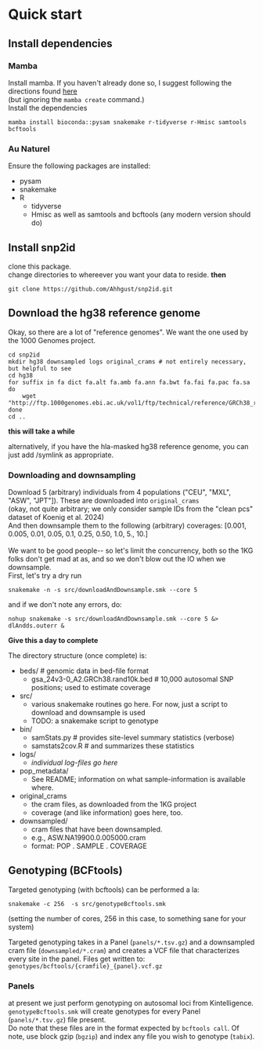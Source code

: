 

# Quick start

## Install dependencies

### Mamba
Install mamba. If you haven't already done so, I suggest following the directions found [here](https://www.usna.edu/Users/cs/fknoll/SD211/mamba.html)
<br>
(but ignoring the ```mamba create``` command.) <br>
Install the dependencies
```
mamba install bioconda::pysam snakemake r-tidyverse r-Hmisc samtools bcftools
```

### Au Naturel
Ensure the following packages are installed:
- pysam
- snakemake
- R
  - tidyverse
  - Hmisc
as well as samtools and bcftools (any modern version should do)

## Install snp2id

clone this package. <br>
change directories to whereever you want your data to reside. **then**
```
git clone https://github.com/Ahhgust/snp2id.git
```

## Download the hg38 reference genome
Okay, so there are a lot of "reference genomes". We want the one used by the 1000 Genomes project.
```
cd snp2id
mkdir hg38 downsampled logs original_crams # not entirely necessary, but helpful to see
cd hg38
for suffix in fa dict fa.alt fa.amb fa.ann fa.bwt fa.fai fa.pac fa.sa
do
	wget "http://ftp.1000genomes.ebi.ac.uk/vol1/ftp/technical/reference/GRCh38_reference_genome/GRCh38_full_analysis_set_plus_decoy_hla.$suffix"
done
cd ..
```

**this will take a while**

alternatively, if you have the hla-masked hg38 reference genome, you can just add /symlink as appropriate.

### Downloading and downsampling

Download 5 (arbitrary) individuals from 4 populations ("CEU", "MXL", "ASW", "JPT"]). These are downloaded into ```original_crams``` <br>
(okay, not quite arbitrary; we only consider sample IDs from the "clean pcs" dataset of Koenig et al. 2024) <br>
And then downsample them to the following (arbitrary) coverages: [0.001, 0.005, 0.01, 0.05, 0.1, 0.25, 0.50, 1.0, 5., 10.]
<br><br>
We want to be good people-- so let's limit the concurrency, both so the 1KG folks don't get mad at as, and so we don't blow out the IO when we downsample.
<br>
First, let's try a dry run
```
snakemake -n -s src/downloadAndDownsample.smk --core 5
```
and if we don't note any errors, do:
```
nohup snakemake -s src/downloadAndDownsample.smk --core 5 &>  dlAndds.outerr &
```
**Give this a day to complete**


The directory structure (once complete) is:
* beds/ # genomic data in bed-file format
  - gsa_24v3-0_A2.GRCh38.rand10k.bed # 10,000 autosomal SNP positions; used to estimate coverage
* src/
  - various snakemake routines go here. For now, just a script to download and downsample is used
  - TODO: a snakemake script to genotype
* bin/
  - samStats.py # provides site-level summary statistics (verbose)
  - samstats2cov.R  # and summarizes these statistics
* logs/
  - *individual log-files go here*
* pop_metadata/
  - See README; information on what sample-information is available where.
* original_crams
  - the cram files, as downloaded from the 1KG project
  - coverage (and like information) goes here, too.
* downsampled/
  - cram files that have been downsampled.
  - e.g., ASW.NA19900.0.005000.cram
  - format:  POP . SAMPLE . COVERAGE 

## Genotyping (BCFtools)
Targeted genotyping (with bcftools) can be performed a la:
```
snakemake -c 256  -s src/genotypeBcftools.smk
```
(setting the number of cores, 256 in this case, to something sane for your system)

Targeted genotyping takes in a Panel (`panels/*.tsv.gz`) and a downsampled cram file (`downsampled/*.cram`) and creates a VCF file 
that characterizes every site in the panel. Files get written to: 
`genotypes/bcftools/{cramfile}_{panel}.vcf.gz`


### Panels
at present we just perform genotyping on autosomal loci from Kintelligence. `genotypeBcftools.smk` will create genotypes for every Panel (`panels/*.tsv.gz`) file present.
<br>
Do note that these files are in the format expected by `bcftools call`. Of note, use block gzip (`bgzip`) and index any file you wish to genotype (`tabix`).



